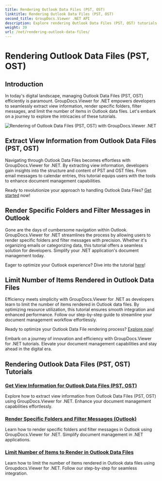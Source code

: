 ```yaml
---
title: Rendering Outlook Data Files (PST, OST)
linktitle: Rendering Outlook Data Files (PST, OST)
second_title: GroupDocs.Viewer .NET API
description: Explore rendering Outlook Data Files (PST, OST) tutorials with GroupDocs.Viewer for .NET. Discover efficient document management techniques effortlessly.
weight: 39
url: /net/rendering-outlook-data-files/
---
```


# Rendering Outlook Data Files (PST, OST)

## Introduction

In today's digital landscape, managing Outlook Data Files (PST, OST) efficiently is paramount. GroupDocs.Viewer for .NET empowers developers to seamlessly extract view information, render specific folders, filter messages, and limit the number of items in Outlook data files. Let's embark on a journey to explore the intricacies of these tutorials.

![Rendering of Outlook Data Files (PST, OST) with GroupDocs.Viewer .NET](/viewer/rendering-outlook-data-files/image.png)

## Extract View Information from Outlook Data Files (PST, OST)
Navigating through Outlook Data Files becomes effortless with GroupDocs.Viewer for .NET. By extracting view information, developers gain insights into the structure and content of PST and OST files. From email messages to calendar entries, this tutorial equips users with the tools to enhance document management capabilities. 

Ready to revolutionize your approach to handling Outlook Data Files? [Get started](./get-view-info-outlook-data-file/) now!

## Render Specific Folders and Filter Messages in Outlook
Gone are the days of cumbersome navigation within Outlook. GroupDocs.Viewer for .NET streamlines the process by allowing users to render specific folders and filter messages with precision. Whether it's organizing emails or categorizing data, this tutorial offers a seamless solution for developers. Simplify your .NET application's document management today.

Eager to optimize your Outlook experience? Dive into the tutorial [here](./render-specific-folders-and-filter-messages-outlook/)!

## Limit Number of Items Rendered in Outlook Data Files
Efficiency meets simplicity with GroupDocs.Viewer for .NET as developers learn to limit the number of items rendered in Outlook data files. By optimizing resource utilization, this tutorial ensures smooth integration and enhanced performance. Follow our step-by-step guide to streamline your document management workflow effortlessly.

Ready to optimize your Outlook Data File rendering process? [Explore now](./limit-items-to-render-outlook-data-files/)!

Embark on a journey of innovation and efficiency with GroupDocs.Viewer for .NET tutorials. Elevate your document management capabilities and stay ahead in the digital era.
## Rendering Outlook Data Files (PST, OST) Tutorials
### [Get View Information for Outlook Data Files (PST, OST)](./get-view-info-outlook-data-file/)
Explore how to extract view information from Outlook Data Files (PST, OST) using GroupDocs.Viewer for .NET. Enhance your document management capabilities effortlessly.
### [Render Specific Folders and Filter Messages (Outlook)](./render-specific-folders-and-filter-messages-outlook/)
Learn how to render specific folders and filter messages in Outlook using GroupDocs.Viewer for .NET. Simplify document management in .NET applications.
### [Limit Number of Items to Render in Outlook Data Files](./limit-items-to-render-outlook-data-files/)
Learn how to limit the number of items rendered in Outlook data files using Groupdocs.Viewer for .NET. Follow our step-by-step for seamless integration.